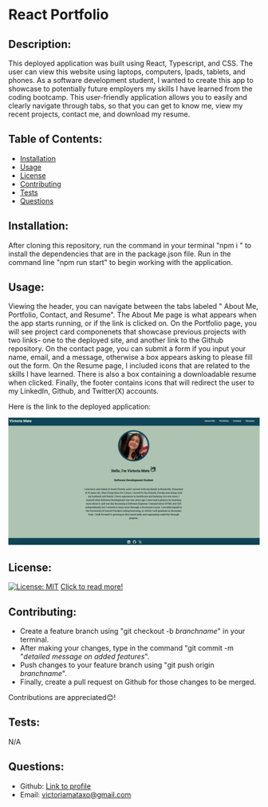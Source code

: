 # React Portfolio
   ## Description:
   This deployed application was built using React, Typescript, and CSS. The user can view this website using laptops, computers, Ipads, tablets, and phones. As a software development student, I wanted to create this app to showcase to potentially future employers my skills I have learned from the coding bootcamp. This user-friendly application allows you to easily and clearly navigate through tabs, so that you can get to know me, view my recent projects, contact me, and download my resume.
   ## Table of Contents:
   * [Installation](#installation)
   * [Usage](#usage)
   * [License](#license)
   * [Contributing](#contributing)
   * [Tests](#tests)
   * [Questions](#questions)
   ## Installation:
   After cloning this repository, run the command in your terminal "npm i " to install the dependencies that are in the package.json file. Run in the command line "npm run start" to begin working with the application.
   ## Usage:
   Viewing the header, you can navigate between the tabs labeled " About Me, Portfolio, Contact, and Resume". The About Me page is what appears when the app starts running, or if the link is clicked on. On the Portfolio page, you will see project card componenets that showcase previous projects with two links- one to the deployed site, and another link to the Github repository. On the contact page, you can submit a form if you input your name, email, and a message, otherwise a box appears asking to please fill out the form. On the Resume page, I included icons that are related to the skills I have learned. There is also a box containing a downloadable resume when clicked. Finally, the footer contains icons that will redirect the user to my LinkedIn, Github, and Twitter(X) accounts.

   Here is the link to the deployed application:

   
   ![](./src/assets/screenshot.png)

   ## License: 
   [![License: MIT](https://img.shields.io/badge/License-MIT-purple.svg)](https://opensource.org/licenses/MIT)
   [Click to read more!](https://opensource.org/licenses/MIT)
   ## Contributing: 
   * Create a feature branch using "git checkout -b *branchname*" in your terminal. 
   * After making your changes, type in the command "git commit -m "*detailed message on added features*".
   * Push changes to your feature branch using "git push origin *branchname*". 
   * Finally, create a pull request on Github for those changes to be merged. 

Contributions are appreciated😊!
   ## Tests:
   N/A
   ## Questions:
   * Github: [Link to profile](https://github.com/victoriamata)
   * Email: victoriamataxo@gmail.com